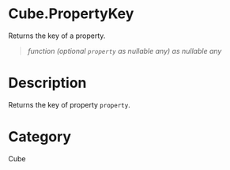 ﻿# Cube.PropertyKey
Returns the key of a property.
> _function (optional <code>property</code> as nullable any) as nullable any_
# Description 
Returns the key of property <code>property</code>.

# Category 
Cube
